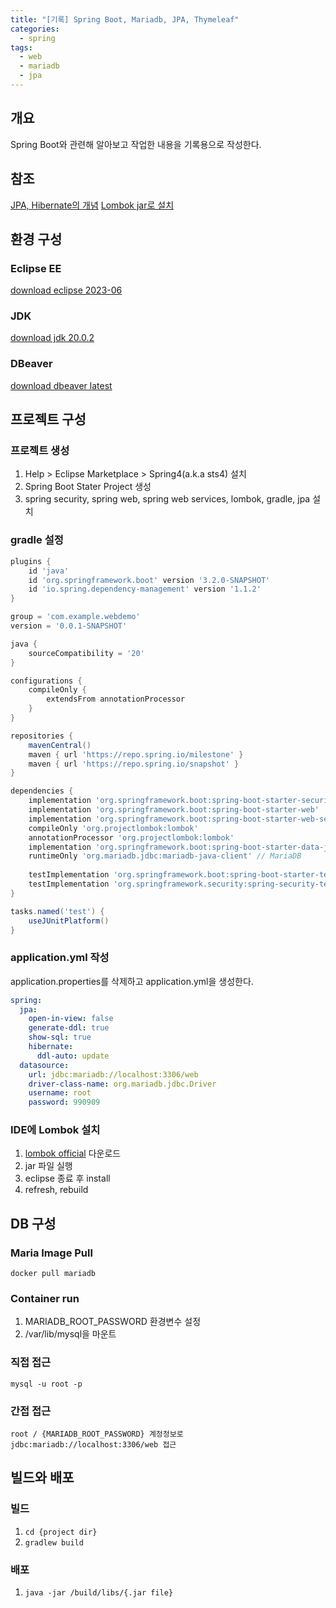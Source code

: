 ```yaml
---
title: "[기록] Spring Boot, Mariadb, JPA, Thymeleaf"
categories: 
  - spring
tags:
  - web
  - mariadb
  - jpa
---
```


## 개요
Spring Boot와 관련해 알아보고 작업한 내용을 기록용으로 작성한다.

## 참조
[JPA, Hibernate의 개념](https://suhwan.dev/2019/02/24/jpa-vs-hibernate-vs-spring-data-jpa/)
[Lombok jar로 설치](https://intheham.tistory.com/105)
## 환경 구성  

### Eclipse EE
[download eclipse 2023-06](https://www.eclipse.org/downloads/packages/installer)  

### JDK
[download jdk 20.0.2](https://www.oracle.com/kr/java/technologies/downloads/)  

### DBeaver
[download dbeaver latest](https://dbeaver.io/)  

## 프로젝트 구성

### 프로젝트 생성  
1. Help > Eclipse Marketplace > Spring4(a.k.a sts4) 설치  
2. Spring Boot Stater Project 생성  
3. spring security, spring web, spring web services, lombok, gradle, jpa 설치  

### gradle 설정
``` gradle
plugins {
	id 'java'
	id 'org.springframework.boot' version '3.2.0-SNAPSHOT'
	id 'io.spring.dependency-management' version '1.1.2'
}

group = 'com.example.webdemo'
version = '0.0.1-SNAPSHOT'

java {
	sourceCompatibility = '20'
}

configurations {
	compileOnly {
		extendsFrom annotationProcessor
	}
}

repositories {
	mavenCentral()
	maven { url 'https://repo.spring.io/milestone' }
	maven { url 'https://repo.spring.io/snapshot' }
}

dependencies {
	implementation 'org.springframework.boot:spring-boot-starter-security'
	implementation 'org.springframework.boot:spring-boot-starter-web'
	implementation 'org.springframework.boot:spring-boot-starter-web-services'
	compileOnly 'org.projectlombok:lombok'
	annotationProcessor 'org.projectlombok:lombok'
	implementation 'org.springframework.boot:spring-boot-starter-data-jpa'
	runtimeOnly 'org.mariadb.jdbc:mariadb-java-client' // MariaDB
	
	testImplementation 'org.springframework.boot:spring-boot-starter-test'
	testImplementation 'org.springframework.security:spring-security-test'
}

tasks.named('test') {
	useJUnitPlatform()
}
```  

### application.yml 작성
application.properties를 삭제하고 application.yml을 생성한다.  
``` yaml
spring:
  jpa:
    open-in-view: false
    generate-ddl: true
    show-sql: true
    hibernate:
      ddl-auto: update
  datasource:
    url: jdbc:mariadb://localhost:3306/web
    driver-class-name: org.mariadb.jdbc.Driver
    username: root
    password: 990909
```  

### IDE에 Lombok 설치
1. [lombok official](https://projectlombok.org/download) 다운로드  
2. jar 파일 실행  
3. eclipse 종료 후 install  
4. refresh, rebuild  

## DB 구성

### Maria Image Pull
`docker pull mariadb`  

### Container run
1. MARIADB_ROOT_PASSWORD 환경변수 설정  
2. /var/lib/mysql을 마운트  

### 직접 접근
`mysql -u root -p`  

### 간접 접근
`root / {MARIADB_ROOT_PASSWORD} 계정정보로 jdbc:mariadb://localhost:3306/web 접근`  

## 빌드와 배포

### 빌드
1. `cd {project dir}`  
2. `gradlew build`  

### 배포
1. `java -jar /build/libs/{.jar file}`  